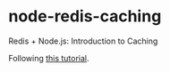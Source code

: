 # node-redis-caching
Redis + Node.js: Introduction to Caching

Following [this tutorial](https://community.risingstack.com/redis-node-js-introduction-to-caching/). 
